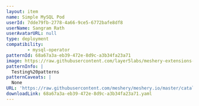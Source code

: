 ```yaml
---
layout: item
name: Simple MySQL Pod
userId: 7dde79fb-2778-4a66-9ce5-6772bafe8df8
userName: Sangram Rath
userAvatarURL: null
type: deployment
compatibility: 
        - mysql-operator
patternId: 68a67a3a-eb39-472e-8d9c-a3b34fa23a71
image: https://raw.githubusercontent.com/layer5labs/meshery-extensions-packages/master/action-assets/design-assets/68a67a3a-eb39-472e-8d9c-a3b34fa23a71-light.png,https://raw.githubusercontent.com/layer5labs/meshery-extensions-packages/master/action-assets/design-assets/68a67a3a-eb39-472e-8d9c-a3b34fa23a71-dark.png
patternInfo: |
  Testing%20patterns
patternCaveats: |
  None
URL: 'https://raw.githubusercontent.com/meshery/meshery.io/master/catalog/68a67a3a-eb39-472e-8d9c-a3b34fa23a71.yaml'
downloadLink: 68a67a3a-eb39-472e-8d9c-a3b34fa23a71.yaml
---
```

